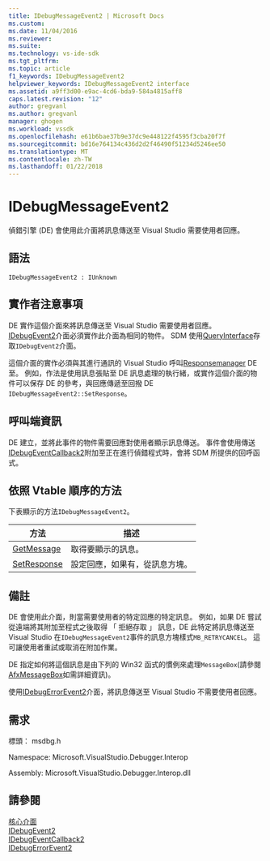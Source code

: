 ```yaml
---
title: IDebugMessageEvent2 | Microsoft Docs
ms.custom: 
ms.date: 11/04/2016
ms.reviewer: 
ms.suite: 
ms.technology: vs-ide-sdk
ms.tgt_pltfrm: 
ms.topic: article
f1_keywords: IDebugMessageEvent2
helpviewer_keywords: IDebugMessageEvent2 interface
ms.assetid: a9ff3d00-e9ac-4cd6-bda9-584a4815aff8
caps.latest.revision: "12"
author: gregvanl
ms.author: gregvanl
manager: ghogen
ms.workload: vssdk
ms.openlocfilehash: e61b6bae37b9e37dc9e448122f4595f3cba20f7f
ms.sourcegitcommit: bd16e764134c436d2d2f46490f51234d5246ee50
ms.translationtype: MT
ms.contentlocale: zh-TW
ms.lasthandoff: 01/22/2018
---
```

# <a name="idebugmessageevent2"></a>IDebugMessageEvent2
偵錯引擎 (DE) 會使用此介面將訊息傳送至 Visual Studio 需要使用者回應。  
  
## <a name="syntax"></a>語法  
  
```  
IDebugMessageEvent2 : IUnknown  
```  
  
## <a name="notes-for-implementers"></a>實作者注意事項  
 DE 實作這個介面來將訊息傳送至 Visual Studio 需要使用者回應。 [IDebugEvent2](../../../extensibility/debugger/reference/idebugevent2.md)介面必須實作此介面為相同的物件。 SDM 使用[QueryInterface](/cpp/atl/queryinterface)存取`IDebugEvent2`介面。  
  
 這個介面的實作必須與其進行通訊的 Visual Studio 呼叫[Responsemanager](../../../extensibility/debugger/reference/idebugmessageevent2-setresponse.md) DE 至。 例如，作法是使用訊息張貼至 DE 訊息處理的執行緒，或實作這個介面的物件可以保存 DE 的參考，與回應傳遞至回撥 DE `IDebugMessageEvent2::SetResponse`。  
  
## <a name="notes-for-callers"></a>呼叫端資訊  
 DE 建立，並將此事件的物件需要回應對使用者顯示訊息傳送。 事件會使用傳送[IDebugEventCallback2](../../../extensibility/debugger/reference/idebugeventcallback2.md)附加至正在進行偵錯程式時，會將 SDM 所提供的回呼函式。  
  
## <a name="methods-in-vtable-order"></a>依照 Vtable 順序的方法  
 下表顯示的方法`IDebugMessageEvent2`。  
  
|方法|描述|  
|------------|-----------------|  
|[GetMessage](../../../extensibility/debugger/reference/idebugmessageevent2-getmessage.md)|取得要顯示的訊息。|  
|[SetResponse](../../../extensibility/debugger/reference/idebugmessageevent2-setresponse.md)|設定回應，如果有，從訊息方塊。|  
  
## <a name="remarks"></a>備註  
 DE 會使用此介面，則當需要使用者的特定回應的特定訊息。 例如，如果 DE 嘗試從遠端將其附加至程式之後取得 「 拒絕存取 」 訊息，DE 此特定將訊息傳送至 Visual Studio 在`IDebugMessageEvent2`事件的訊息方塊樣式`MB_RETRYCANCEL`。 這可讓使用者重試或取消在附加作業。  
  
 DE 指定如何將這個訊息是由下列的 Win32 函式的慣例來處理`MessageBox`(請參閱[AfxMessageBox](/cpp/mfc/reference/cstring-formatting-and-message-box-display#afxmessagebox)如需詳細資訊)。  
  
 使用[IDebugErrorEvent2](../../../extensibility/debugger/reference/idebugerrorevent2.md)介面，將訊息傳送至 Visual Studio 不需要使用者回應。  
  
## <a name="requirements"></a>需求  
 標頭： msdbg.h  
  
 Namespace: Microsoft.VisualStudio.Debugger.Interop  
  
 Assembly: Microsoft.VisualStudio.Debugger.Interop.dll  
  
## <a name="see-also"></a>請參閱  
 [核心介面](../../../extensibility/debugger/reference/core-interfaces.md)   
 [IDebugEvent2](../../../extensibility/debugger/reference/idebugevent2.md)   
 [IDebugEventCallback2](../../../extensibility/debugger/reference/idebugeventcallback2.md)   
 [IDebugErrorEvent2](../../../extensibility/debugger/reference/idebugerrorevent2.md)